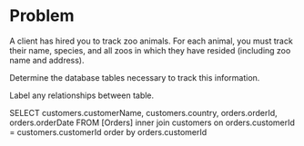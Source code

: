 # Problem

A client has hired you to track zoo animals.
For each animal, you must track their name, species, and all zoos in which they have resided (including zoo name and address).

Determine the database tables necessary to track this information.

Label any relationships between table.



SELECT customers.customerName, customers.country, orders.orderId, orders.orderDate
FROM [Orders]
inner join customers on orders.customerId = customers.customerId
order by orders.customerId

        